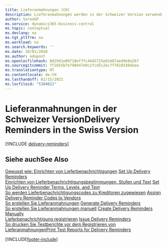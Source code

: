```yaml
---
title: Lieferanmahnungen (CH)
description: Lieferanmahnungen werden in der Schweizer Version verwendet, um überfällige Kreditorenlieferungen zu verfolgen und um Kreditoren an überfällige Lieferungen zu erinnern.
author: SorenGP
ms.service: dynamics365-business-central
ms.topic: conceptual
ms.devlang: na
ms.tgt_pltfrm: na
ms.workload: na
ms.search.keywords: ''
ms.date: 10/01/2020
ms.author: edupont
ms.openlocfilehash: 0d29d1e00718ef7fc4445715eb5487aed9e8e267
ms.sourcegitcommit: ff2b55b7e790447e0c1fcd5c2ec7f7610338ebaa
ms.translationtype: HT
ms.contentlocale: de-CH
ms.lasthandoff: 02/15/2021
ms.locfileid: "5384021"
---
```

# <a name="delivery-reminders-in-the-swiss-version"></a><span data-ttu-id="63b15-103">Lieferanmahnungen in der Schweizer Version</span><span class="sxs-lookup"><span data-stu-id="63b15-103">Delivery Reminders in the Swiss Version</span></span>

[!INCLUDE [delivery-reminders](../includes/ATCHDE/delivery-reminders.md)]

## <a name="see-also"></a><span data-ttu-id="63b15-104">Siehe auch</span><span class="sxs-lookup"><span data-stu-id="63b15-104">See Also</span></span>

 <span data-ttu-id="63b15-105">[Gewusst wie: Einrichten von Lieferbenachrichtigungen](how-to-set-up-delivery-reminders.md) </span><span class="sxs-lookup"><span data-stu-id="63b15-105">[Set Up Delivery Reminders](how-to-set-up-delivery-reminders.md) </span></span>  
 <span data-ttu-id="63b15-106">[Einrichten von Lieferbenachrichtigungsbestimmungen, Stufen und Text](how-to-set-up-delivery-reminder-terms-levels-and-text.md) </span><span class="sxs-lookup"><span data-stu-id="63b15-106">[Set Up Delivery Reminder Terms, Levels, and Text](how-to-set-up-delivery-reminder-terms-levels-and-text.md) </span></span>  
 <span data-ttu-id="63b15-107">[So werden Lieferbenachrichtigungscodes zu Kreditoren zugewiesen](how-to-assign-delivery-reminder-codes-to-vendors.md) </span><span class="sxs-lookup"><span data-stu-id="63b15-107">[Assign Delivery Reminder Codes to Vendors](how-to-assign-delivery-reminder-codes-to-vendors.md) </span></span>  
 <span data-ttu-id="63b15-108">[So erstellen Sie Lieferanmahnungen](how-to-generate-delivery-reminders.md) </span><span class="sxs-lookup"><span data-stu-id="63b15-108">[Generate Delivery Reminders](how-to-generate-delivery-reminders.md) </span></span>  
 <span data-ttu-id="63b15-109">[So erstellen Sie Lieferanmahnungen manuell](how-to-create-delivery-reminders-manually.md) </span><span class="sxs-lookup"><span data-stu-id="63b15-109">[Create Delivery Reminders Manually](how-to-create-delivery-reminders-manually.md) </span></span>  
 <span data-ttu-id="63b15-110">[Lieferbenachrichtigung registrieren](how-to-issue-delivery-reminders.md) </span><span class="sxs-lookup"><span data-stu-id="63b15-110">[Issue Delivery Reminders](how-to-issue-delivery-reminders.md) </span></span>  
 [<span data-ttu-id="63b15-111">So drucken Sie Testberichte vor dem Registrieren von Lieferanmahnungen</span><span class="sxs-lookup"><span data-stu-id="63b15-111">Print Test Reports for Delivery Reminders</span></span>](how-to-print-test-reports-for-delivery-reminders.md)


[!INCLUDE[footer-include](../../includes/footer-banner.md)]